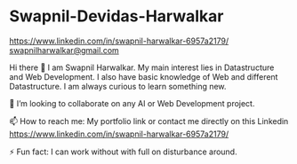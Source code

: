 # Swapnil-Devidas-Harwalkar
https://www.linkedin.com/in/swapnil-harwalkar-6957a2179/       swapnilharwalkar@gmail.com

Hi there 👋
I am Swapnil Harwalkar. My main interest lies in Datastructure and Web Development. I also have basic knowledge of Web and different Datastructure. I am always curious to learn something new.

👯 I’m looking to collaborate on any AI or Web Development project.

📫 How to reach me: My portfolio link or contact me directly on this Linkedin https://www.linkedin.com/in/swapnil-harwalkar-6957a2179/

⚡ Fun fact: I can work without with full on disturbance around.
